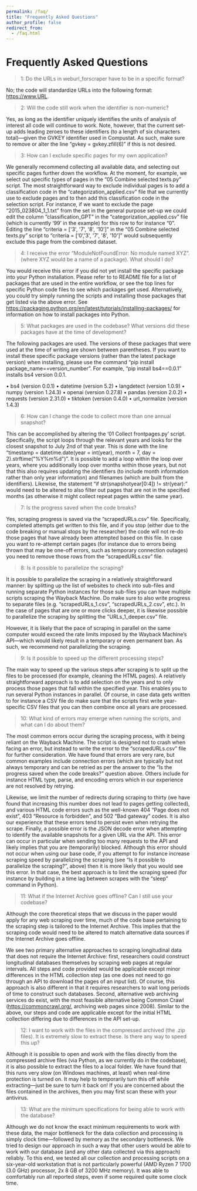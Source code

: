 ```yaml
---
permalink: /faq/
title: "Frequently Asked Questions"
author_profile: false
redirect_from: 
  - /faq.html
---
```


Frequently Asked Questions
======
> 1:	Do the URLs in weburl_forscraper have to be in a specific format?

No; the code will standardize URLs into the following format: https://www.URL.  

> 2:	Will the code still work when the identifier is non-numeric?

Yes, as long as the identifier uniquely identifies the units of analysis of interest all code will continue to work. Note, however, that the current set-up adds leading zeroes to these identifiers (to a length of six characters total)—given the GVKEY identifier used in Compustat. As such, make sure to remove or alter the line “gvkey = gvkey.zfill(6)” if this is not desired. 

> 3:	How can I exclude specific pages for my own application?

We generally recommend collecting all available data, and selecting out specific pages further down the workflow. At the moment, for example, we select out specific types of pages in the “05 Combine selected texts.py” script. The most straightforward way to exclude individual pages is to add a classification code in the “categorization_applied.csv” file that we currently use to exclude pages and to then add this classification code in the selection script. For instance, if we want to exclude the page “2015_023804_1_1.txt” from the set in the general purpose set-up we could edit the column “classification_GPT” in the “categorization_applied.csv” file (which is currently ‘99’ in the example) for this row to for instance “0”. Editing the line “criteria = ['3', '7', '8', '10']” in the “05 Combine selected texts.py” script to “criteria = [‘0’,'3', '7', '8', '10']” would subsequently exclude this page from the combined dataset. 

> 4:	I receive the error “ModuleNotFoundError: No module named XYZ”. (where XYZ would be a name of a package). What should I do?

You would receive this error if you did not yet install the specific package into your Python installation. Please refer to to README file for a list of packages that are used in the entire workflow, or see the top lines for specific Python code files to see which packages get used. Alternatively, you could try simply running the scripts and installing those packages that get listed via the above error. See https://packaging.python.org/en/latest/tutorials/installing-packages/ for information on how to install packages into Python. 

> 5:	What packages are used in the codebase? What versions did these packages have at the time of development?

The following packages are used. The versions of these packages that were used at the time of writing are shown between parentheses. If you want to install these specific package versions (rather than the latest package version) when installing, please use the command “pip install package_name==version_number”. For example, “pip install bs4==0.0.1” installs bs4 version 0.0.1. 

•	bs4 (version 0.0.1)
•	datetime (version 5.2)
•	langdetect (version 1.0.9)
•	numpy (version 1.24.3)
•	openai (version 0.27.8)
•	pandas (version 2.0.2)
•	requests (version 2.31.0)
•	tiktoken (version 0.4.0)
•	url_normalize (version 1.4.3)

> 6:	How can I change the code to collect more than one annual snapshot?

This can be accomplished by altering the  ‘01 Collect frontpages.py’ script. Specifically, the script loops through the relevant years and looks for the closest snapshot to July 2nd of that year. This is done with the line “timestamp = datetime.date(year = int(year), month = 7, day = 2).strftime("%Y%m%d")”. It is possible to add a loop within the loop over years, where you additionally loop over months within those years, but not that this also requires updating the identifiers (to include month information rather than only year information) and filenames (which are built from the identifiers). Likewise, the statement “if str(snapshotyear[0:4]) != str(year):” would need to be altered to also filter out pages that are not in the specified months (as otherwise it might collect repeat pages within the same year). 

> 7:	Is the progress saved when the code breaks?

Yes, scraping progress is saved via the “scrapedURLs.csv” file. Specifically, completed attempts get written to this file, and if you stop (either due to the code breaking or manual stops by the researcher) the code will not re-do those pages that have already been attempted based on this file. In case you want to re-attempt certain pages (for instance due to errors being thrown that may be one-off errors, such as temporary connection outages) you need to remove those rows from the “scrapedURLs.csv” file. 

> 8:	Is it possible to parallelize the scraping?

It is possible to parallelize the scraping in a relatively straightforward manner: by splitting up the list of websites to check into sub-files and running separate Python instances for those sub-files you can have multiple scripts scraping the Wayback Machine. Do make sure to also write progress to separate files (e.g. “scrapedURLs_1.csv”, “scrapedURLs_2.csv”, etc.). In the case of pages that are one or more clicks deeper, it is likewise possible to parallelize the scraping by splitting the "URLs_1_deeper.csv” file. 

However, it is likely that the pace of scraping in parallel on the same computer would exceed the rate limits imposed by the Wayback Machine’s API—which would likely result in a temporary or even permanent ban. As such, we recommend not parallelizing the scraping.

> 9:	Is it possible to speed up the different processing steps?

The main way to speed up the various steps after scraping is to split up the files to be processed (for example, cleaning the HTML pages). A relatively straightforward approach is to add selection on the years and to only process those pages that fall within the specified year. This enables you to run several Python instances in parallel. Of course, in case data gets written to for instance a CSV file do make sure that the scripts first write year-specific CSV files that you can then combine once all years are processed.

> 10:	What kind of errors may emerge when running the scripts, and what can I do about them?

The most common errors occur during the scraping process, with it being reliant on the Wayback Machine. The script is designed not to crash when facing an error, but instead to write the error to the “scrapedURLs.csv” file for further consideration. We have found that errors are very rare, but common examples include connection errors (which are typically but not always temporary and can be retried as per the answer to the “Is the progress saved when the code breaks?” question above. Others include for instance HTML type, parse, and encoding errors which in our experience are not resolved by retrying. 

Likewise, we limit the number of redirects during scraping to thirty (we have found that increasing this number does not lead to pages getting collected), and various HTML code errors such as the well-known 404 “Page does not exist”, 403 “Resource is forbidden”, and 502 “Bad gateway” codes. It is also our experience that these errors tend to persist even when retrying the scrape. Finally, a possible error is the JSON decode error when attempting to identify the available snapshots for a given URL via the API. This error can occur in particular when sending too many requests to the API and likely implies that you are (temporarily) blocked. Although this error should not occur when using our base code, if you attempt to for instance increase scraping speed by parallelizing the scraping (see “Is it possible to parallelize the scraping?”, above) then it is more likely that you would see this error. In that case, the best approach is to limit the scraping speed (for instance by building in a time lag between scrapes with the “sleep” command in Python). 

> 11:	What if the Internet Archive goes offline? Can I still use your codebase? 

Although the core theoretical steps that we discuss in the paper would apply for any web scraping over time, much of the code base pertaining to the scraping step is tailored to the Internet Archive. This implies that the scraping code would need to be altered to match alternative data sources if the Internet Archive goes offline. 

We see two primary alternative approaches to scraping longitudinal data that does not require the Internet Archive: first, researchers could construct longitudinal databases themselves by scraping web pages at regular intervals. All steps and code provided would be applicable except minor differences in the HTML collection step (as one does not need to go through an API to download the pages of an input list). Of course, this approach is also different in that it requires researchers to wait long periods of time to construct such databases. Second, alternative web archiving services do exist, with the most feasible alternative being Common Crawl (https://commoncrawl.org/, archiving web pages since 2008). Similar to the above, our steps and code are applicable except for the initial HTML collection differing due to differences in the API set-up.

> 12:	I want to work with the files in the compressed archived (the .zip files). It is extremely slow to extract these. Is there any way to speed this up?

Although it is possible to open and work with the files directly from the compressed archive files (via Python, as we currently do in the codebase), it is also possible to extract the files to a local folder. We have found that this runs very slow (on Windows machines, at least) when real-time protection is turned on. It may help to temporarily turn this off while extracting—just be sure to turn it back on! If you are concerned about the files contained in the archives, then you may first scan these with your antivirus. 

> 13:	What are the minimum specifications for being able to work with the database? 

Although we do not know the exact minimum requirements to work with these data, the major bottleneck for the data collection and processing is simply clock time—followed by memory as the secondary bottleneck. We tried to design our approach in such a way that other users would be able to work with our database (and any other data collected via this approach) reliably. To this end, we tested all our collection and processing scripts on a six-year-old workstation that is not particularly powerful (AMD Ryzen 7 1700 (3.0 GHz) processor, 2x 8 GB of 3200 MHz memory). It was able to comfortably run all reported steps, even if some required quite some clock time.

